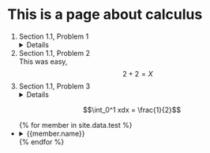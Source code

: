 # This is a page about calculus

1. Section 1.1, Problem 1  <details> Hola que tal</details>
2. Section 1.1, Problem 2  
This was easy, $$2+2 = X$$
3. Section 1.1, Problem 3  <details>
  This is a much longer thing
  
  $$\int_0^1 xdx = \frac{1}{2}$$
</details>

<ul>
{% for member in site.data.test %}
  <li>
      <details>
      <summary>	{{member.name}} </summary>
	{{member.content}}
      </details>
  </li>
{% endfor %}
</ul>

